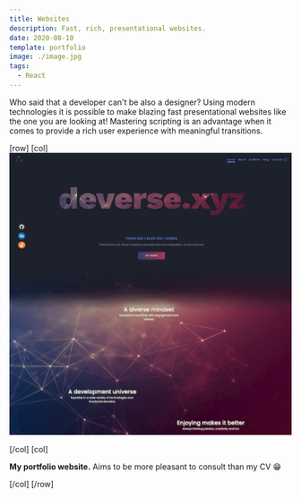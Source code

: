 ```yaml
---
title: Websites
description: Fast, rich, presentational websites.
date: 2020-08-10
template: portfolio
image: ./image.jpg
tags:
  - React
---
```


Who said that a developer can't be also a designer? Using modern technologies it is possible to make blazing fast presentational websites like the one you are looking at! Mastering scripting is an advantage when it comes to provide a rich user experience with meaningful transitions.

[row]
[col]
[![Visit website](./deverse.xyz.jpg)](https://deverse.xyz)

[/col]
[col]

**My portfolio website.** Aims to be more pleasant to consult than my CV 😁 

[/col]
[/row]